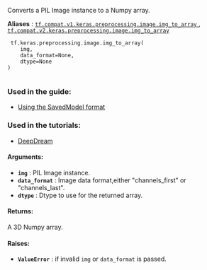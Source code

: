 Converts a PIL Image instance to a Numpy array.

**Aliases** : [ `tf.compat.v1.keras.preprocessing.image.img_to_array` ](/api_docs/python/tf/keras/preprocessing/image/img_to_array), [ `tf.compat.v2.keras.preprocessing.image.img_to_array` ](/api_docs/python/tf/keras/preprocessing/image/img_to_array)

```
 tf.keras.preprocessing.image.img_to_array(
    img,
    data_format=None,
    dtype=None
)
 
```

### Used in the guide:
- [Using the SavedModel format](https://tensorflow.google.cn/guide/saved_model)


### Used in the tutorials:
- [DeepDream](https://tensorflow.google.cn/tutorials/generative/deepdream)


#### Arguments:
- **`img`** : PIL Image instance.
- **`data_format`** : Image data format,either "channels_first" or "channels_last".
- **`dtype`** : Dtype to use for the returned array.


#### Returns:
A 3D Numpy array.

#### Raises:
- **`ValueError`** : if invalid  `img`  or  `data_format`  is passed.
